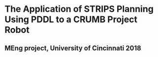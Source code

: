 # The Application of STRIPS Planning Using PDDL to a CRUMB Project Robot
## MEng project, University of Cincinnati 2018
